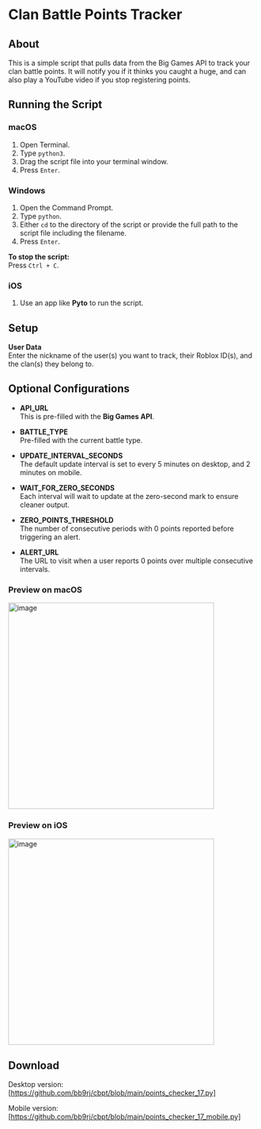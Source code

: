 # Clan Battle Points Tracker

## About

This is a simple script that pulls data from the Big Games API to track your clan battle points. It will notify you if it thinks you caught a huge, and can also play a YouTube video if you stop registering points.

## Running the Script

### macOS

1. Open Terminal.
2. Type `python3`.
3. Drag the script file into your terminal window.
4. Press `Enter`.

### Windows

1. Open the Command Prompt.
2. Type `python`.
3. Either `cd` to the directory of the script or provide the full path to the script file including the filename.
4. Press `Enter`.

**To stop the script:**  
Press `Ctrl + C`.

### iOS

1. Use an app like **Pyto** to run the script.

## Setup

**User Data**  
Enter the nickname of the user(s) you want to track, their Roblox ID(s), and the clan(s) they belong to.

## Optional Configurations

- **API_URL**  
  This is pre-filled with the **Big Games API**.

- **BATTLE_TYPE**  
  Pre-filled with the current battle type.

- **UPDATE_INTERVAL_SECONDS**  
  The default update interval is set to every 5 minutes on desktop, and 2 minutes on mobile.

- **WAIT_FOR_ZERO_SECONDS**  
  Each interval will wait to update at the zero-second mark to ensure cleaner output.

- **ZERO_POINTS_THRESHOLD**  
  The number of consecutive periods with 0 points reported before triggering an alert.

- **ALERT_URL**  
  The URL to visit when a user reports 0 points over multiple consecutive intervals.

### Preview on macOS
<img width="416" alt="image" src="https://github.com/user-attachments/assets/f3aaf78f-c252-49af-b68e-273c737f9813">

### Preview on iOS
<img width="416" alt="image" src="https://github.com/user-attachments/assets/1bf8c0d6-819b-41e0-bdbf-bf4257e4bb1f">


## Download
Desktop version: [https://github.com/bb9rj/cbpt/blob/main/points_checker_17.py]

Mobile version: [https://github.com/bb9rj/cbpt/blob/main/points_checker_17_mobile.py]
